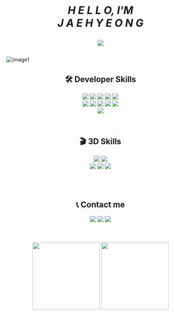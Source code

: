 <h1>
  <p align="center">
    <i>H E L L O, I'M <br>J A E H Y E O N G</i>
  </p>
  <p align="center"><a href="#"><img src="https://hits.seeyoufarm.com/api/count/incr/badge.svg?url=https%3A%2F%2Fgithub.com%2Fzsx29%2Fhit-counter&count_bg=%238172FF&title_bg=%23555555&icon=verizon.svg&icon_color=%23FFFFFF&title=Hits&edge_flat=false"/></a></p>
</h1>


![image1](https://user-images.githubusercontent.com/77396216/130805547-d2c12b1c-a870-49cf-a51c-e4cca3cc9dbf.jpg)


<h2><div align="center">🛠 Developer Skills </div></h2>

<div align="center">

<img src="https://img.shields.io/badge/HTML5-E34F26?style=flat-square&logo=HTML5&logoColor=white"/>  <img src="https://img.shields.io/badge/CSS3-1572B6?style=flat-square&logo=CSS3&logoColor=white"/>  <img src="https://img.shields.io/badge/Javascript-F7DF1E?style=flat-square&logo=javascript&logoColor=white"/>  <img src="https://img.shields.io/badge/jQuery-0769AD?style=flat-square&logo=jQuery&logoColor=white"/>  <img src="https://img.shields.io/badge/Bootstrap-7952B3?style=flat-square&logo=Bootstrap&logoColor=white"/>
</br>
<img src="https://img.shields.io/badge/Java-007396?style=flat-square&logo=Java&logoColor=white"/>  <img src="https://img.shields.io/badge/Spring-6DB33F?style=flat-square&logo=Spring&logoColor=white"/>  <img src="https://img.shields.io/badge/Spring Boot-6DB33F?style=flat-square&logo=Spring Boot&logoColor=white"/>  <img src="https://img.shields.io/badge/MySQL-4479A1?style=flat-square&logo=MySQL&logoColor=white"/>  <img src="https://img.shields.io/badge/Apache Tomcat-F8DC75?style=flat-square&logo=Apache Tomcat&logoColor=white"/>
</br>
<img src="https://img.shields.io/badge/Amazon AWS-232F3E?style=flat-square&logo=Amazon AWS&logoColor=white"/>
</div>
</br>

<h2><div align="center">🎬 3D Skills</div></h2>

<div align="center">
<img src="https://img.shields.io/badge/Nuke-000000?style=flat-square&logo=Nuke&logoColor=white"/>  <img src="https://img.shields.io/badge/Unreal Engine-0E1128?style=flat-square&logo=Unreal Engine&logoColor=white"/></br>  
<img src="https://img.shields.io/badge/Adobe Photoshop-31A8FF?style=flat-square&logo=Adobe Photoshop&logoColor=white"/>  <img src="https://img.shields.io/badge/Adobe Premiere Pro-9999FF?style=flat-square&logo=Adobe Premiere Pro&logoColor=white"/>  <img src="https://img.shields.io/badge/Adobe Illustrator-FF9A00?style=flat-square&logo=Adobe Illustrator&logoColor=white"/>
</div>
</br>
</br>
</br>

<h2><div align="center">📞 Contact me</div></h2>

<div align="center">
<a href="https://www.instagram.com/jaehye0ng2/" target=blank><img src="https://img.shields.io/badge/Instagram-E4405F?style=flat-square&logo=Instagram&logoColor=white"/></a>  <a href="https://github.com/zsx29"><img src="https://img.shields.io/badge/GitHub-181717?style=flat-square&logo=GitHub&logoColor=white"/></a> <a href="mailto:zsx29@naver.com"><img src="https://img.shields.io/badge/Naver-03C75A?style=flat-square&logo=Naver&logoColor=white"/></a>
</div>
</br>
</br>
</br>

<div align="center">
  <img src="https://github-readme-stats.vercel.app/api?username=zsx29&show_icons=true&theme=github_dark" height=180px style="max-width:100%" />
  <img src="https://github-readme-stats.vercel.app/api/top-langs/?username=zsx29&layout=compact&theme=github_dark" height=180px style="max-width:100%"/>

</div>









